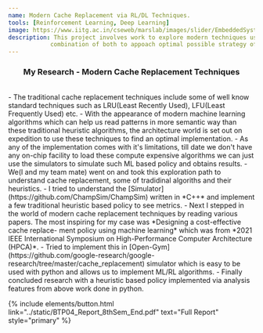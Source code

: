 ```yaml
---
name: Modern Cache Replacement via RL/DL Techniques.
tools: [Reinforcement Learning, Deep Learning]
image: https://www.iitg.ac.in/cseweb/marslab/images/slider/EmbeddedSystem_shutterstock.jpg
description: This project involves work to explore modern techniques using Reinforcement Learning or Deep Learning or 
            combination of both to appoach optimal possible strategy of cache replacement.
---
```


<h3 style="text-align: center;">My Research - Modern Cache Replacement Techniques</h3>

<br/>
- The traditional cache replacement techniques include some of well know standard techniques such as LRU(Least Recently Used), LFU(Least Frequently Used) etc.
- With the appearance of modern machine learning algorithms which can help us read patterns in more semantic way than these traditional heuristic algorithms, the
architecture world is set out on expedition to use these techniques to find an optimal implementation.
- As any of the implementation comes with it's limitations, till date we don't have any on-chip facility to load these compute expensive algorithms we can just use the simulators to simulate such ML based policy and obtains results.
- We(I and my team mate) went on and took this exploration path to understand cache replacement, some of tradidinal algoriths and their heuristics.
- I tried to understand the [Simulator](https://github.com/ChampSim/ChampSim) written in *C++* and implement a few traditional heuristic based policy to see metrics.
- Next I stepped in the world of modern cache replacement techniques by reading various papers. The most inspiring for my case was *Designing a cost-effective cache replace- 
ment policy using machine learning* which was from *2021 IEEE International Symposium on High-Performance Computer Architecture (HPCA)*. 
- Tried to implement this in [Open-Gym](https://github.com/google-research/google-research/tree/master/cache_replacement) simulator which is easy to be used with python and allows us to implement ML/RL algorithms.
- Finally concluded research with a heuristic based policy implemented via analysis features from above work done in python.

<p class="text-center"> {% include elements/button.html link="../static/BTP04_Report_8thSem_End.pdf" text="Full Report" style="primary" %} </p>